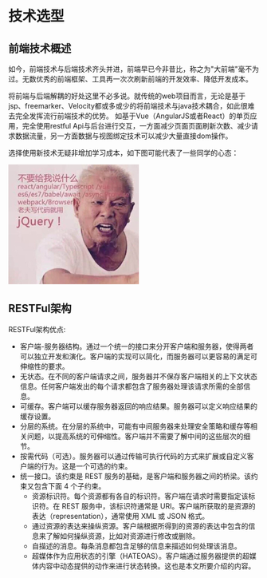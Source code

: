 # 技术选型

## 前端技术概述

如今，前端技术与后端技术齐头并进，前端早已今非昔比，称之为"大前端"毫不为过。无数优秀的前端框架、工具再一次次刷新前端的开发效率、降低开发成本。

将前端与后端解耦的好处这里不必多说。就传统的web项目而言，无论是基于jsp、freemarker、Velocity都或多或少的将前端技术与java技术耦合，如此很难去完全发挥流行前端技术的优势。
如基于Vue（AngularJS或者React）的单页应用，完全使用restful Api与后台进行交互，一方面减少页面页面刷新次数、减少请求数据流量，另一方面数据与视图绑定技术可以减少大量直接dom操作。

选择使用新技术无疑非增加学习成本，如下图可能代表了一些同学的心态：

![](./old-man.jpg)


## RESTFul架构

RESTFul架构优点:

- 客户端-服务器结构。通过一个统一的接口来分开客户端和服务器，使得两者可以独立开发和演化。客户端的实现可以简化，而服务器可以更容易的满足可伸缩性的要求。
- 无状态。在不同的客户端请求之间，服务器并不保存客户端相关的上下文状态信息。任何客户端发出的每个请求都包含了服务器处理该请求所需的全部信息。
- 可缓存。客户端可以缓存服务器返回的响应结果。服务器可以定义响应结果的缓存设置。
- 分层的系统。在分层的系统中，可能有中间服务器来处理安全策略和缓存等相关问题，以提高系统的可伸缩性。客户端并不需要了解中间的这些层次的细节。
- 按需代码（可选）。服务器可以通过传输可执行代码的方式来扩展或自定义客户端的行为。这是一个可选的约束。
- 统一接口。该约束是 REST 服务的基础，是客户端和服务器之间的桥梁。该约束又包含下面 4 个子约束。
    - 资源标识符。每个资源都有各自的标识符。客户端在请求时需要指定该标识符。在 REST 服务中，该标识符通常是 URI。客户端所获取的是资源的表达（representation），通常使用 XML 或 JSON 格式。
    - 通过资源的表达来操纵资源。客户端根据所得到的资源的表达中包含的信息来了解如何操纵资源，比如对资源进行修改或删除。
    - 自描述的消息。每条消息都包含足够的信息来描述如何处理该消息。
    - 超媒体作为应用状态的引擎（HATEOAS）。客户端通过服务器提供的超媒体内容中动态提供的动作来进行状态转换。这也是本文所要介绍的内容。
